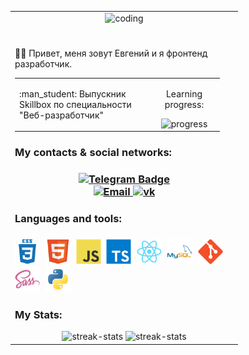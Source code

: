 <table align=center>
  <td width=350>
   <div id="header" align="center">
      <img height=180 width=300 src="https://i.postimg.cc/ydQxr0Xp/download.gif" alt="сoding" width="200"/>
    </div>
    <h1 align="center"></h1>
    <p>👨‍💻 Привет, меня зовут Евгений и я фронтенд разработчик.<p> 
    <table>
        <tr>
          <td width=200>
            <p>:man_student: Выпускник Skillbox по специальности "Веб-разработчик"<p>
          </td>
          <td width=100>
            <div align=center>
              <p>Learning progress: </p> <img src="https://progress-bar.dev/100/" alt="progress"/>
            </div>
          </td></tr>  
    </table>
    <h3>My contacts & social networks:<h3> 
   <div id="badges" align="center">
      <a href="https://t.me/Kurama009">
        <img src="https://img.shields.io/badge/-Kurama009-blue?style=flat&logo=Telegram&logoColor=white" alt="Telegram Badge"/>
      </a>
    </div>
   <div id="badges" align="center">
     <a href="mailto:toshich25@mail.ru">
        <img src="https://img.shields.io/badge/@email-black?logoColor=white&style=for-the-badge" alt="Email"/>
      </a>
     <a href="https://vk.com/walkingdead05">
        <img src="https://img.shields.io/badge/-Vkontakte-003f5c?style=for-the-badge&logo=Vk" alt="vk"/>
      </a>
    </div>
    <h3>Languages and tools:<h3>
    <img src="https://github.com/devicons/devicon/blob/master/icons/css3/css3-plain-wordmark.svg"  title="CSS3" alt="CSS" width="40" height="40"/>&nbsp;
     <img src="https://github.com/devicons/devicon/blob/master/icons/html5/html5-original.svg" title="HTML5" alt="HTML" width="40" height="40"/>&nbsp;
     <img src="https://github.com/devicons/devicon/blob/master/icons/javascript/javascript-original.svg" title="JavaScript" alt="JavaScript" width="40" height="40"/>&nbsp;
     <img src="https://github.com/devicons/devicon/blob/master/icons/typescript/typescript-original.svg" title="TypeScript" alt="TypeScript" width="40" height="40"/>&nbsp;
     <img src="https://github.com/devicons/devicon/blob/master/icons/react/react-original.svg" title="React" alt="React" width="40" height="40"/>&nbsp;
     <img src="https://github.com/devicons/devicon/blob/master/icons/mysql/mysql-original-wordmark.svg" title="MySQL"  alt="MySQL" width="40" height="40"/>&nbsp;
     <img src="https://github.com/devicons/devicon/blob/master/icons/git/git-original.svg" title="Git" **alt="Git" width="40" height="40"/>&nbsp;
     <img src="https://github.com/devicons/devicon/blob/master/icons/sass/sass-original.svg"  title="SASS" alt="SASS" width="40" height="40"/>&nbsp;
     <img src="https://github.com/devicons/devicon/blob/master/icons/python/python-original.svg" title="Python" **alt="Python" width="40" height="40"/>&nbsp;
<h3>My Stats:</h3>
<div align="center">
  <img src="https://github-readme-stats.vercel.app/api/top-langs/?username=Evgeny-ai&layout=compact&theme=transparent" title="streak-stats" **alt="streak-stats" width=300/>
  <img src="http://github-readme-streak-stats.herokuapp.com?user=Evgeny-ai&theme=transparent&mode=weekly" title="streak-stats" **alt="streak-stats" height=165/>
</div>
        </body>